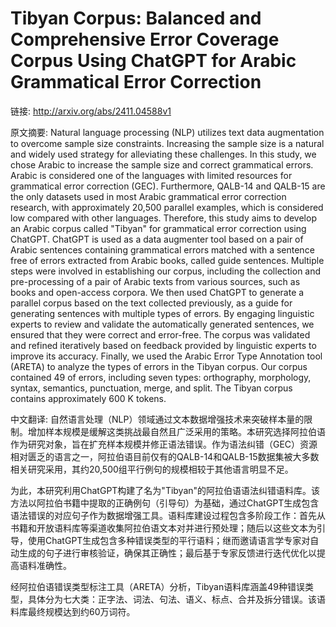 # Tibyan Corpus: Balanced and Comprehensive Error Coverage Corpus Using ChatGPT for Arabic Grammatical Error Correction

链接: http://arxiv.org/abs/2411.04588v1

原文摘要:
Natural language processing (NLP) utilizes text data augmentation to overcome
sample size constraints. Increasing the sample size is a natural and widely
used strategy for alleviating these challenges. In this study, we chose Arabic
to increase the sample size and correct grammatical errors. Arabic is
considered one of the languages with limited resources for grammatical error
correction (GEC). Furthermore, QALB-14 and QALB-15 are the only datasets used
in most Arabic grammatical error correction research, with approximately 20,500
parallel examples, which is considered low compared with other languages.
Therefore, this study aims to develop an Arabic corpus called "Tibyan" for
grammatical error correction using ChatGPT. ChatGPT is used as a data augmenter
tool based on a pair of Arabic sentences containing grammatical errors matched
with a sentence free of errors extracted from Arabic books, called guide
sentences. Multiple steps were involved in establishing our corpus, including
the collection and pre-processing of a pair of Arabic texts from various
sources, such as books and open-access corpora. We then used ChatGPT to
generate a parallel corpus based on the text collected previously, as a guide
for generating sentences with multiple types of errors. By engaging linguistic
experts to review and validate the automatically generated sentences, we
ensured that they were correct and error-free. The corpus was validated and
refined iteratively based on feedback provided by linguistic experts to improve
its accuracy. Finally, we used the Arabic Error Type Annotation tool (ARETA) to
analyze the types of errors in the Tibyan corpus. Our corpus contained 49 of
errors, including seven types: orthography, morphology, syntax, semantics,
punctuation, merge, and split. The Tibyan corpus contains approximately 600 K
tokens.

中文翻译:
自然语言处理（NLP）领域通过文本数据增强技术来突破样本量的限制。增加样本规模是缓解这类挑战最自然且广泛采用的策略。本研究选择阿拉伯语作为研究对象，旨在扩充样本规模并修正语法错误。作为语法纠错（GEC）资源相对匮乏的语言之一，阿拉伯语目前仅有的QALB-14和QALB-15数据集被大多数相关研究采用，其约20,500组平行例句的规模相较于其他语言明显不足。

为此，本研究利用ChatGPT构建了名为"Tibyan"的阿拉伯语语法纠错语料库。该方法以阿拉伯书籍中提取的正确例句（引导句）为基础，通过ChatGPT生成包含语法错误的对应句子作为数据增强工具。语料库建设过程包含多阶段工作：首先从书籍和开放语料库等渠道收集阿拉伯语文本对并进行预处理；随后以这些文本为引导，使用ChatGPT生成包含多种错误类型的平行语料；继而邀请语言学专家对自动生成的句子进行审核验证，确保其正确性；最后基于专家反馈进行迭代优化以提高语料准确性。

经阿拉伯语错误类型标注工具（ARETA）分析，Tibyan语料库涵盖49种错误类型，具体分为七大类：正字法、词法、句法、语义、标点、合并及拆分错误。该语料库最终规模达到约60万词符。
